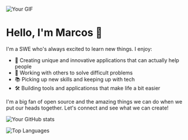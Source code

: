 ![Your GIF](https://i.giphy.com/media/v1.Y2lkPTc5MGI3NjExMG9xMGtidGhubXJycWxwZHBmMDZteGN3cGpkNWlsY2M3aHZjZ3VmcCZlcD12MV9pbnRlcm5hbF9naWZfYnlfaWQmY3Q9Zw/eHQ5BsgBIBIGI/giphy.gif)

# Hello, I'm Marcos 🙏

I'm a SWE who's always excited to learn new things. I enjoy:

- 🚀 Creating unique and innovative applications that can actually help people
- 🤝 Working with others to solve difficult problems
- 📚 Picking up new skills and keeping up with tech
- 🛠️ Building tools and applicationss that make life a bit easier

I'm a big fan of open source and the amazing things we can do when we put our heads together. Let's connect and see what we can create!

![Your GitHub stats](https://github-readme-stats.vercel.app/api?username=Mago223&show_icons=true&theme=radical)

![Top Languages](https://github-readme-stats.vercel.app/api/top-langs/?username=Mago223&layout=compact)
